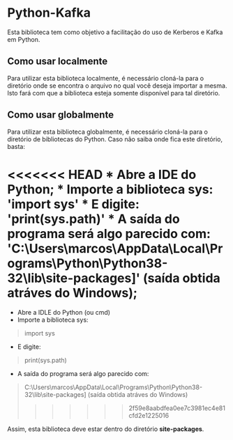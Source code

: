 # Python-Kafka

Esta biblioteca tem como objetivo a facilitação do uso de Kerberos e Kafka em Python.


## Como usar localmente

Para utilizar esta biblioteca localmente, é necessário cloná-la para o diretório onde se encontra o arquivo no qual você deseja importar a mesma. Isto fará com que a biblioteca esteja somente disponível para tal diretório. 

## Como usar globalmente

Para utilizar esta biblioteca globalmente, é necessário cloná-la para o diretório de bibliotecas do Python. Caso não saiba onde fica este diretório, basta:

<<<<<<< HEAD
    * Abre a IDE do Python;
    * Importe a biblioteca sys: 
        'import sys'
    * E digite: 
        'print(sys.path)'
    * A saída do programa será algo parecido com: 
        'C:\\Users\\marcos\\AppData\\Local\\Programs\\Python\\Python38-32\\lib\\site-packages]'
        (saída obtida atráves do Windows);
=======
 - Abre a IDLE do Python (ou cmd)
 - Importe a biblioteca sys: 
 > import sys
 - E digite: 
 > print(sys.path)
 - A saída do programa será algo parecido com: 
 > C:\\Users\\marcos\\AppData\\Local\\Programs\\Python\\Python38-32\\lib\\site-packages]
     (saída obtida atráves do Windows)
>>>>>>> 2f59e8aabdfea0ee7c3981ec4e81cfd2e1225016

Assim, esta biblioteca deve estar dentro do diretório **site-packages**. 
